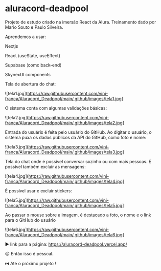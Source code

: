 # aluracord-deadpool
Projeto de estudo criado na imersão React da Alura. Treinamento dado por Mario Souto e Paulo Silveira.

Aprendemos a usar: 

Nextjs 

React (useState, useEffect)

Supabase (como back-end)

SkynexUI components

Tela de abertura do chat:

![tela1.jpg](https://raw.githubusercontent.com/vini-franca/Aluracord_Deadpool/main/.github/images/tela1.jpg]

O sistema conta com algumas validações básicas:

![tela2.jpg](https://raw.githubusercontent.com/vini-franca/Aluracord_Deadpool/main/.github/images/tela2.jpg]

Entrada do usuário é feita pelo usuário do GitHub. Ao digitar o usuário, o sistema puxa os dados públicos da API do GitHub, como foto e nome:

![tela3.jpg](https://raw.githubusercontent.com/vini-franca/Aluracord_Deadpool/main/.github/images/tela3.jpg]

Tela do chat onde é possível conversar sozinho ou com mais pessoas. É possível também excluir as mensagens:

![tela4.jpg](https://raw.githubusercontent.com/vini-franca/Aluracord_Deadpool/main/.github/images/tela4.jpg]

É possível usar e excluir stickers:

![tela5.jpg](https://raw.githubusercontent.com/vini-franca/Aluracord_Deadpool/main/.github/images/tela5.jpg]

Ao passar o mouse sobre a imagem, é destacado a foto, o nome e o link para o GitHub do usuário

![tela6.jpg](https://raw.githubusercontent.com/vini-franca/Aluracord_Deadpool/main/.github/images/tela6.jpg]

:arrow_forward: link para a página: https://aluracord-deadpool.vercel.app/

:wink: Então isso é pessoal.

:next_track_button: Até o próximo projeto !
